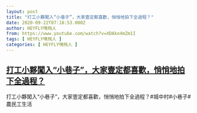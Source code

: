 ```yaml
---
layout: post
title: "打工小夥闖入“小巷子”，大家壹定都喜歡，悄悄地拍下全過程？"
date: 2020-09-22T07:18:53.000Z
author: HEYFLY嘿飛人
from: https://www.youtube.com/watch?v=XDAkn4mZm1I
tags: [ HEYFLY嘿飛人 ]
categories: [ HEYFLY嘿飛人 ]
---
```

<!--1600759133000-->
[打工小夥闖入“小巷子”，大家壹定都喜歡，悄悄地拍下全過程？](https://www.youtube.com/watch?v=XDAkn4mZm1I)
------

<div>
打工小夥闖入“小巷子”，大家壹定都喜歡，悄悄地拍下全過程？#城中村#小巷子#農民工生活
</div>
